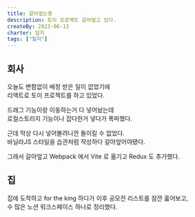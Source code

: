 ```yaml
---
title: 갈아엎는중
description: 토이 프로젝트 갈아엎고 있다.
createBy: 2023-06-13
charter: 일지
tags: ["일지"]
---
```


## 회사

오늘도 변함없이 배정 받은 일이 없었기에  
리액트로 토이 프로젝트를 하고 있었다.

드래그 기능이랑 이동하는거 다 넣어놨는데  
로컬스토리지 기능이나 잡다한거 넣다가 폭파했다.

근데 막상 다시 넣어볼려니깐 돌이킬 수 없었다.  
바닐라JS 스타일을 습관처럼 작성하다 갈아엎어야됐다.

그래서 갈아엎고 Webpack 에서 Vite 로 옮기고 Redux 도 추가했다.

## 집

집에 도착하고 for the king 하다가 이후 공모전 리스트를 잠깐 훓어보고,  
수 많은 노션 워크스페이스 하나로 정리했다.
